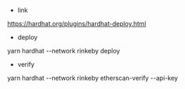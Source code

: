 * link

https://hardhat.org/plugins/hardhat-deploy.html


* deploy

yarn hardhat --network rinkeby deploy


* verify

yarn hardhat --network rinkeby etherscan-verify --api-key <key>
